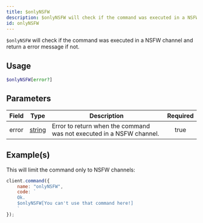 ```yaml
---
title: $onlyNSFW
description: $onlyNSFW will check if the command was executed in a NSFW channel and return a error message if not.
id: onlyNSFW
---
```


`$onlyNSFW` will check if the command was executed in a NSFW channel and return a error message if not.

## Usage

```php
$onlyNSFW[error?]
```

## Parameters

| Field | Type                                                                                              | Description                                                          | Required |
| ----- | ------------------------------------------------------------------------------------------------- | -------------------------------------------------------------------- | :------: |
| error | [string](https://developer.mozilla.org/en-US/docs/Web/JavaScript/Reference/Global_Objects/String) | Error to return when the command was not executed in a NSFW channel. |   true   |

## Example(s)

This will limit the command only to NSFW channels:

```javascript
client.command({
    name: "onlyNSFW",
    code: `
    Ok.
    $onlyNSFW[You can't use that command here!]
    `
});
```
